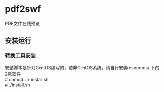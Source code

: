 # pdf2swf
PDF文件在线预览

## 安装运行
### 转换工具安装
安装脚本是针对CentOS编写的，若非CentOS系统，请自行安装resources/ 下的2款软件<br />
&#35; chmod +x install.sh<br />
&#35; ./install.sh
